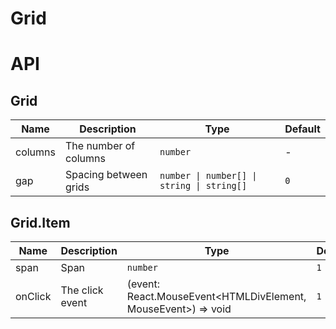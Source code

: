 # Grid

<code src="./demos/index.tsx"></code>

# API

## Grid

| Name    | Description           | Type                                       | Default |
| ------- | --------------------- | ------------------------------------------ | ------- |
| columns | The number of columns | `number`                                   | -       |
| gap     | Spacing between grids | `number \| number[] \| string \| string[]` | `0`     |

## Grid.Item

| Name    | Description     | Type                                                          | Default |
| ------- | --------------- | ------------------------------------------------------------- | ------- |
| span    | Span            | `number`                                                      | `1`     |
| onClick | The click event | (event: React.MouseEvent<HTMLDivElement, MouseEvent>) => void | `1`     |
